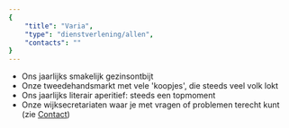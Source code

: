 ```yaml
---
{
	"title": "Varia",
	"type": "dienstverlening/allen",
	"contacts": ""
}
---
```


- Ons jaarlijks smakelijk gezinsontbijt
- Onze tweedehandsmarkt met vele 'koopjes', die steeds veel volk lokt
- Ons jaarlijks literair aperitief: steeds een topmoment
- Onze wijksecretariaten waar je met vragen of problemen terecht kunt
(zie [Contact](/contact/))